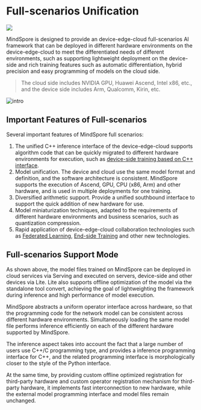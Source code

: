 # Full-scenarios Unification

<a href="https://gitee.com/mindspore/docs/blob/r2.0.0-alpha/docs/mindspore/source_en/design/all_scenarios.md" target="_blank"><img src="https://mindspore-website.obs.cn-north-4.myhuaweicloud.com/website-images/r2.0.0-alpha/resource/_static/logo_source_en.png"></a>

MindSpore is designed to provide an device-edge-cloud full-scenarios AI framework that can be deployed in different hardware environments on the device-edge-cloud to meet the differentiated needs of different environments, such as supporting lightweight deployment on the device-side and rich training features such as automatic differentiation, hybrid precision and easy programming of models on the cloud side.

> The cloud side includes NVIDIA GPU, Huawei Ascend, Intel x86, etc., and the device side includes Arm, Qualcomm, Kirin, etc.

![intro](https://mindspore-website.obs.cn-north-4.myhuaweicloud.com/website-images/r2.0.0-alpha/docs/mindspore/source_zh_cn/design/images/all_scenarios_intro.png)

## Important Features of Full-scenarios

Several important features of MindSpore full scenarios:

1. The unified C++ inference interface of the device-edge-cloud supports algorithm code that can be quickly migrated to different hardware environments for execution, such as [device-side training based on C++ interface](https://mindspore.cn/lite/docs/en/r2.0.0-alpha/quick_start/train_lenet.html).
2. Model unification. The device and cloud use the same model format and definition, and the software architecture is consistent. MindSpore supports the execution of Ascend, GPU, CPU (x86, Arm) and other hardware, and is used in multiple deployments for one training.
3. Diversified arithmetic support. Provide a unified southbound interface to support the quick addition of new hardware for use.
4. Model miniaturization techniques, adapted to the requirements of different hardware environments and business scenarios, such as quantization compression.
5. Rapid application of device-edge-cloud collaboration technologies such as [Federated Learning](https://mindspore.cn/federated/docs/en/r2.0.0-alpha/index.html), [End-side Training](https://mindspore.cn/lite/docs/en/r2.0.0-alpha/use/runtime_train.html) and other new technologies.

## Full-scenarios Support Mode

As shown above, the model files trained on MindSpore can be deployed in cloud services via Serving and executed on servers, device-side and other devices via Lite. Lite also supports offline optimization of the model via the standalone tool convert, achieving the goal of lightweighting the framework during inference and high performance of model execution.

MindSpore abstracts a uniform operator interface across hardware, so that the programming code for the network model can be consistent across different hardware environments. Simultaneously loading the same model file performs inference efficiently on each of the different hardware supported by MindSpore.

The inference aspect takes into account the fact that a large number of users use C++/C programming type, and provides a inference programming interface for C++, and the related programming interface is morphologically closer to the style of the Python interface.

At the same time, by providing custom offline optimized registration for third-party hardware and custom operator registration mechanism for third-party hardware, it implements fast interconnection to new hardware, while the external model programming interface and model files remain unchanged.
